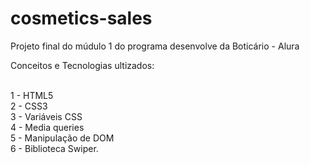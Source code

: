 # cosmetics-sales
Projeto final do múdulo 1 do programa desenvolve da Boticário - Alura

Conceitos e Tecnologias ultizados: </br> </br>

1 - HTML5 </br>
2 - CSS3 </br>
3 - Variáveis CSS </br>
4 - Media queries </br>
5 - Manipulação de DOM </br>
6 - Biblioteca Swiper.
